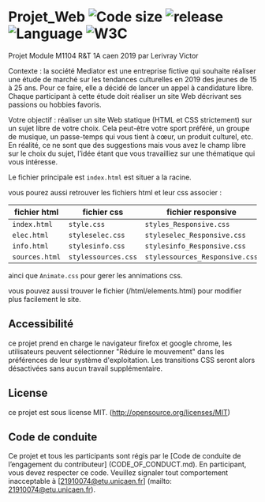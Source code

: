# Projet_Web ![Code size](https://img.shields.io/github/languages/code-size/victorL73/Projet_Web) ![release](https://img.shields.io/github/v/release/victorL73/Projet_Web) ![Language](https://img.shields.io/badge/Language-css%2Fhtml-red) ![W3C](https://img.shields.io/badge/W3C-passing-brightgreen)

Projet Module M1104 R&T 1A caen 2019 par Lerivray Victor

Contexte : la société Mediator est une entreprise fictive qui souhaite réaliser une
étude de marché sur les tendances culturelles en 2019 des jeunes de 15 à 25 ans. Pour
ce faire, elle a décidé de lancer un appel à candidature libre. Chaque participant à cette
étude doit réaliser un site Web décrivant ses passions ou hobbies favoris.

Votre objectif : réaliser un site Web statique (HTML et CSS strictement) sur un
sujet libre de votre choix. Cela peut-être votre sport préféré, un groupe de musique, un
passe-temps qui vous tient à cœur, un produit culturel, etc. En réalité, ce ne sont que
des suggestions mais vous avez le champ libre sur le choix du sujet, l’idée étant que vous
travailliez sur une thématique qui vous intéresse.

Le fichier principale est `index.html` est situer a la racine.

vous pourez aussi retrouver les fichiers html et leur css associer : 

| fichier html      |     fichier css    |     fichier responsive        |
| ----------------- | ------------------ | ----------------------------- |
| `index.html`      | `style.css`        | `styles_Responsive.css`       |
| `elec.html`       | `styleselec.css`   | `styleselec_Responsive.css`   |
| `info.html`       | `stylesinfo.css`   | `stylesinfo_Responsive.css`   |
| `sources.html`    | `stylessources.css`| `stylessources_Responsive.css`|

ainci que `Animate.css` pour gerer les annimations css.

vous pouvez aussi trouver le fichier (/html/elements.html) pour modifier plus facilement le site.

## Accessibilité

ce projet prend en charge le navigateur firefox et google chrome, les utilisateurs peuvent sélectionner "Réduire le mouvement" dans les préférences de leur système d'exploitation. Les transitions CSS seront alors désactivées sans aucun travail supplémentaire.

## License

ce projet est sous license MIT. (http://opensource.org/licenses/MIT)

## Code de conduite


Ce projet et tous les participants sont régis par le [Code de conduite de l’engagement du contributeur] (CODE_OF_CONDUCT.md). En participant, vous devez respecter ce code. Veuillez signaler tout comportement inacceptable à [21910074@etu.unicaen.fr] (mailto: 21910074@etu.unicaen.fr).
